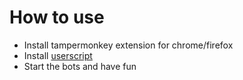 # How to use
  - Install tampermonkey extension for chrome/firefox
  - Install <a href="https://github.com/NelFeast/EvoBots-Free-Agario-Bots/raw/refs/heads/main/evo.user.js">userscript</a>
  - Start the bots and have fun
